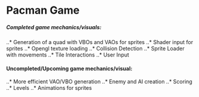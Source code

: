 # Pacman Game

##### __Completed game mechanics/visuals__:
..* Generation of a quad with VBOs and VAOs for sprites
..* Shader input for sprites
..* Opengl texture loading
..* Collision Detection
..* Sprite Loader with movements
..* Tile Interactions
..* User Input

#### __Uncompleted/Upcoming game mechanics/visual__:
..* More efficient VAO/VBO generation
..* Enemy and AI creation
..* Scoring
..* Levels
..* Animations for sprites